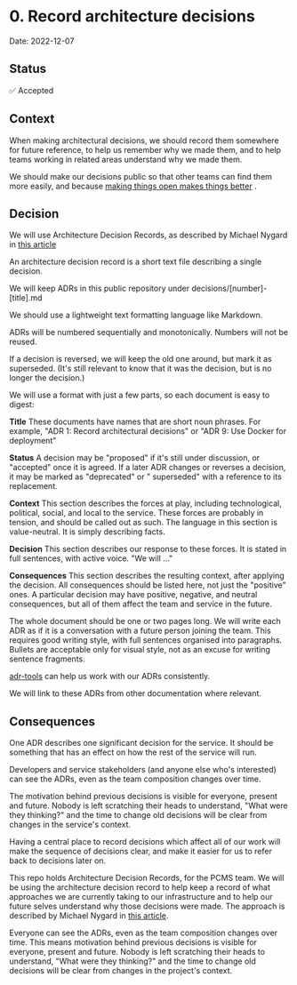 # 0. Record architecture decisions

Date: 2022-12-07

## Status

✅ Accepted

## Context

When making architectural decisions, we should record them somewhere for future reference, to help us remember why we made them, and
to help teams working in related areas understand why we made them.

We should make our decisions public so that other teams can find them more easily, and
because [making things open makes things better](https://www.gov.uk/guidance/government-design-principles#make-things-open-it-makes-things-better)
.

## Decision

We will use Architecture Decision Records, as described by Michael Nygard in
[this article](http://thinkrelevance.com/blog/2011/11/15/documenting-architecture-decisions)

An architecture decision record is a short text file describing a single decision.

We will keep ADRs in this public repository under decisions/[number]-[title].md

We should use a lightweight text formatting language like Markdown.

ADRs will be numbered sequentially and monotonically. Numbers will not be reused.

If a decision is reversed, we will keep the old one around, but mark it as superseded. (It's still relevant to know that
it was the decision, but is no longer the decision.)

We will use a format with just a few parts, so each document is easy to digest:

**Title** These documents have names that are short noun phrases. For example,
"ADR 1: Record architectural decisions" or "ADR 9: Use Docker for deployment"

**Status** A decision may be "proposed" if it's still under discussion, or
"accepted" once it is agreed. If a later ADR changes or reverses a decision, it may be marked as "deprecated" or "
superseded" with a reference to its replacement.

**Context** This section describes the forces at play, including technological, political, social, and local to the
service. These forces are probably in tension, and should be called out as such. The language in this section is
value-neutral. It is simply describing facts.

**Decision** This section describes our response to these forces. It is stated in full sentences, with active voice. "We
will ..."

**Consequences** This section describes the resulting context, after applying the decision. All consequences should be
listed here, not just the "positive"
ones. A particular decision may have positive, negative, and neutral consequences, but all of them affect the team and
service in the future.

The whole document should be one or two pages long. We will write each ADR as if it is a conversation with a future
person joining the team. This requires good writing style, with full sentences organised into paragraphs. Bullets are
acceptable only for visual style, not as an excuse for writing sentence fragments.

[adr-tools](https://github.com/npryce/adr-tools) can help us work with our ADRs consistently.

We will link to these ADRs from other documentation where relevant.

## Consequences

One ADR describes one significant decision for the service. It should be something that has an effect on how the rest of
the service will run.

Developers and service stakeholders (and anyone else who's interested) can see the ADRs, even as the team composition
changes over time.

The motivation behind previous decisions is visible for everyone, present and future. Nobody is left scratching their
heads to understand, "What were they thinking?" and the time to change old decisions will be clear from changes in the
service's context.

Having a central place to record decisions which affect all of our work will make the sequence of decisions clear, and
make it easier for us to refer back to decisions later on.

This repo holds Architecture Decision Records, for the PCMS team. We will be using the architecture decision record to
help keep a record of what approaches we are currently taking to our infrastructure and to help our future selves
understand why those decisions were made. The approach is described by Michael Nygard
in [this article](http://thinkrelevance.com/blog/2011/11/15/documenting-architecture-decisions).

Everyone can see the ADRs, even as the team composition changes over time. This means motivation behind previous
decisions is visible for everyone, present and future. Nobody is left scratching their heads to understand, "What were
they thinking?" and the time to change old decisions will be clear from changes in the project's context.
